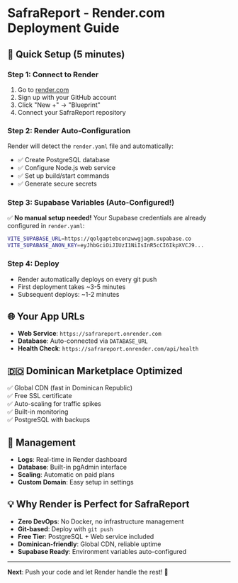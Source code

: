 # SafraReport - Render.com Deployment Guide

## 🚀 Quick Setup (5 minutes)

### Step 1: Connect to Render
1. Go to [render.com](https://render.com)
2. Sign up with your GitHub account
3. Click "New +" → "Blueprint"
4. Connect your SafraReport repository

### Step 2: Render Auto-Configuration
Render will detect the `render.yaml` file and automatically:
- ✅ Create PostgreSQL database
- ✅ Configure Node.js web service  
- ✅ Set up build/start commands
- ✅ Generate secure secrets

### Step 3: Supabase Variables (Auto-Configured!)
✅ **No manual setup needed!** Your Supabase credentials are already configured in `render.yaml`:

```bash
VITE_SUPABASE_URL=https://qolgaptebconzwwgjagm.supabase.co
VITE_SUPABASE_ANON_KEY=eyJhbGciOiJIUzI1NiIsInR5cCI6IkpXVCJ9...
```

### Step 4: Deploy
- Render automatically deploys on every git push
- First deployment takes ~3-5 minutes
- Subsequent deploys: ~1-2 minutes

## 🌐 Your App URLs
- **Web Service**: `https://safrareport.onrender.com`
- **Database**: Auto-connected via `DATABASE_URL`
- **Health Check**: `https://safrareport.onrender.com/api/health`

## 🇩🇴 Dominican Marketplace Optimized
✅ Global CDN (fast in Dominican Republic)  
✅ Free SSL certificate  
✅ Auto-scaling for traffic spikes  
✅ Built-in monitoring  
✅ PostgreSQL with backups  

## 🔧 Management
- **Logs**: Real-time in Render dashboard
- **Database**: Built-in pgAdmin interface
- **Scaling**: Automatic on paid plans
- **Custom Domain**: Easy setup in settings

## 💡 Why Render is Perfect for SafraReport
- **Zero DevOps**: No Docker, no infrastructure management
- **Git-based**: Deploy with `git push`
- **Free Tier**: PostgreSQL + Web service included
- **Dominican-friendly**: Global CDN, reliable uptime
- **Supabase Ready**: Environment variables auto-configured

---

**Next**: Push your code and let Render handle the rest! 🎉